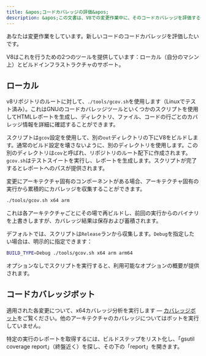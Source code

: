 ```yaml
---
title: &apos;コードカバレッジの評価&apos;
description: &apos;この文書は、V8での変更作業中に、そのコードカバレッジを評価する方法を説明します。&apos;
---
```

あなたは変更作業をしています。新しいコードのコードカバレッジを評価したいです。

V8はこれを行うための2つのツールを提供しています：ローカル（自分のマシン上）とビルドインフラストラクチャのサポート。

## ローカル

v8リポジトリのルートに対して、`./tools/gcov.sh`を使用します（Linuxでテスト済み）。これはGNUのコードカバレッジツールといくつかのスクリプトを使用してHTMLレポートを生成し、ディレクトリ、ファイル、コードの行ごとのカバレッジ情報を詳細に確認することができます。

スクリプトは`gcov`設定を使用して、別の`out`ディレクトリの下にV8をビルドします。通常のビルド設定を壊さないように、別のディレクトリを使用します。この別のディレクトリは`cov`と呼ばれ、リポジトリのルート配下に作成されます。`gcov.sh`はテストスイートを実行し、レポートを生成します。スクリプトが完了するとレポートへのパスが提供されます。

変更にアーキテクチャ固有のコンポーネントがある場合、アーキテクチャ固有の実行から累積的にカバレッジを収集することができます。

```bash
./tools/gcov.sh x64 arm
```

これは各アーキテクチャごとにその場で再ビルドし、前回の実行からのバイナリを上書きしますが、カバレッジ結果は保存および蓄積されます。

デフォルトでは、スクリプトは`Release`ランから収集します。`Debug`を指定したい場合は、明示的に指定できます：

```bash
BUILD_TYPE=Debug ./tools/gcov.sh x64 arm arm64
```

オプションなしでスクリプトを実行すると、利用可能なオプションの概要が提供されます。

## コードカバレッジボット

適用された各変更について、x64カバレッジ分析を実行します — [カバレッジボット](https://ci.chromium.org/p/v8/builders/luci.v8.ci/V8%20Linux64%20-%20gcov%20coverage)をご覧ください。他のアーキテクチャのカバレッジについてはボットを実行していません。

特定の実行のレポートを取得するには、ビルドステップをリスト化し、「gsutil coverage report」（終盤近く）を探し、その下の「report」を開きます。
